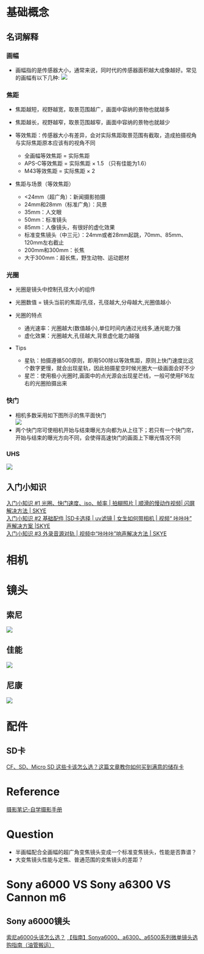 # 基础概念

## 名词解释
### 画幅
- 画幅指的是传感器大小，通常来说，同时代的传感器面积越大成像越好。常见的画幅有以下几种:
![](http://mmbiz.qpic.cn/mmbiz_jpg/SlzGSgJicOCz4NgYW5seCOsdE8FIiaybqy516Hl5UegmbsXuXVdBJoKeqeEn8G3xGoBvTQibB7rxKz8R4Sj3icOqcw/640?wx_fmt=jpeg&tp=webp&wxfrom=5&wx_lazy=1&wx_co=1)<br>

### 焦距
- 焦距越短，视野越宽，取景范围越广，画面中容纳的景物也就越多<br>
- 焦距越长，视野越窄，取景范围越窄，画面中容纳的景物也就越少<br>

- 等效焦距：传感器大小有差异，会对实际焦距取景范围有截取，造成拍摄视角与实际焦距原本应该有的视角不同<br>
   - 全画幅等效焦距 = 实际焦距
   - APS-C等效焦距 = 实际焦距 × 1.5 （只有佳能为1.6）
   - M43等效焦距 = 实际焦距 × 2

- 焦距与场景（等效焦距）
   - <24mm（超广角）：新闻摄影拍摄
   - 24mm和28mm（标准广角）：风景
   - 35mm：人文眼
   - 50mm：标准镜头
   - 85mm：人像镜头，有很好的虚化效果
   - 标准变焦镜头（中三元）：24mm或者28mm起跳，70mm、85mm、120mm左右截止
   - 200mm和300mm：长焦
   - 大于300mm：超长焦，野生动物、运动题材

### 光圈
- 光圈是镜头中控制孔径大小的组件
- 光圈数值 = 镜头当前的焦距/孔径，孔径越大,分母越大,光圈值越小

- 光圈的特点
   - 通光速率：光圈越大(数值越小),单位时间内通过光线多,通光能力强
   - 虚化效果：光圈越大,孔径越大,背景虚化能力越强

- Tips
   - 星轨：拍摄遵循500原则，即用500除以等效焦距，原则上快门速度比这个数字更慢，就会出现星轨，因此拍摄星空时候光圈大一级画面会好不少
   - 星芒：使用极小光圈时,画面中的点光源会出现星芒线，一般可使用F16左右的光圈拍摄出来

### 快门
- 相机多数采用如下图所示的焦平面快门<br>
![](http://mmbiz.qpic.cn/mmbiz/SlzGSgJicOCzdfDg59BnSVvBPJFibHiamibwTJI4s0qNDlFTdwhpOr1nCIm7DZnV3mklhHich8pnTPkPWiaWQzQzYhnA/0?wx_fmt=gif&tp=webp&wxfrom=5&wx_lazy=1)<br>
- 两个快门帘可使相机开始与结束曝光方向都为从上往下；若只有一个快门帘，开始与结束的曝光方向不同，会使得高速快门的画面上下曝光情况不同

### UHS
![](https://pic4.zhimg.com/v2-39f36701aa64619e826b55da97e7bc0f_r.jpg)<br>

## 入门小知识
[入门小知识 #1 光圈、快门速度、iso、帧率 | 拍糊照片 | 顺滑的慢动作视频| 闪屏解决方法 | SKYE](https://www.bilibili.com/video/av17604092)<br>
[入门小知识 #2 基础配件 |SD卡选择 | uv滤镜 | 女生如何带相机 | 视频“ 咔咔咔” 声解决方案 |SKYE](https://www.bilibili.com/video/av17895909)<br>
[入门小知识 #3 外录音源对轨 | 视频中“咔咔咔”响声解决方法 | SKYE](https://www.bilibili.com/video/av21210549)<br>

# 相机

# 镜头
## 索尼
![](http://www.sybj.com/uploadfiles/hao123feeds/attachs/17/8/07/0933135994.jpg)

## 佳能
![](http://www.sybj.com/uploadfiles/hao123feeds/attachs/17/8/07/0932472348.jpg)

## 尼康
![](http://www.sybj.com/uploadfiles/hao123feeds/attachs/17/8/07/0933013712.jpg)

# 配件
## SD卡
[CF、SD、Micro SD 这些卡该怎么选？这篇文章教你如何买到满意的储存卡](https://zhuanlan.zhihu.com/p/29774104)<br>

# Reference
[摄影笔记-自学摄影手册](http://www.sybj.com/may.php?c=deLovely&a=courseTable&t=1)

# Question
- 半画幅配合全画幅的超广角变焦镜头变成一个标准变焦镜头，性能是否靠谱？
- 大变焦镜头性能与定焦、普通范围的变焦镜头的差距？

# Sony a6000 VS Sony a6300 VS Cannon m6
## Sony a6000镜头
[索尼a6000头该怎么选？](https://www.zhihu.com/question/271236992/answer/452075172)
[【指南】Sonya6000、a6300、a6500系列微单镜头选购指南（油管搬运）](https://www.bilibili.com/video/av17520106/)

